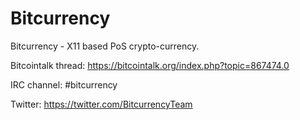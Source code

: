 Bitcurrency
===========

Bitcurrency - X11 based PoS crypto-currency.

Bitcointalk thread: https://bitcointalk.org/index.php?topic=867474.0

IRC channel: #bitcurrency

Twitter: https://twitter.com/BitcurrencyTeam
